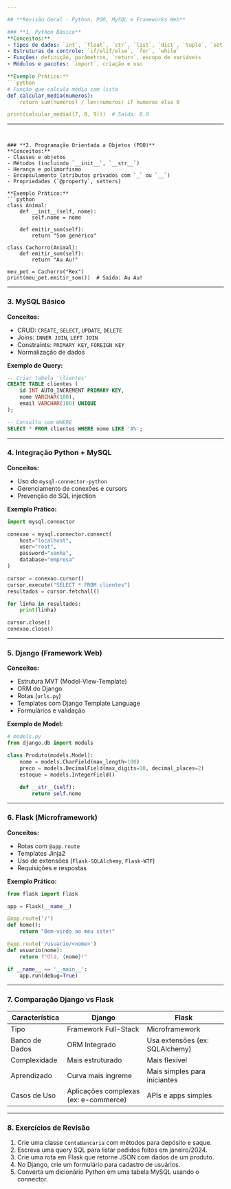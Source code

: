 ```yaml
---

## **Revisão Geral - Python, POO, MySQL e Frameworks Web**

### **1. Python Básico**
**Conceitos:**
- Tipos de dados: `int`, `float`, `str`, `list`, `dict`, `tuple`, `set`
- Estruturas de controle: `if/elif/else`, `for`, `while`
- Funções: definição, parâmetros, `return`, escopo de variáveis
- Módulos e pacotes: `import`, criação e uso

**Exemplo Prático:**
```python
# Função que calcula média com lista
def calcular_media(numeros):
    return sum(numeros) / len(numeros) if numeros else 0

print(calcular_media([7, 8, 9]))  # Saída: 8.0
```

---
```


### **2. Programação Orientada a Objetos (POO)**
**Conceitos:**
- Classes e objetos
- Métodos (incluindo `__init__`, `__str__`)
- Herança e polimorfismo
- Encapsulamento (atributos privados com `_` ou `__`)
- Propriedades (`@property`, setters)

**Exemplo Prático:**
```python
class Animal:
    def __init__(self, nome):
        self.nome = nome

    def emitir_som(self):
        return "Som genérico"

class Cachorro(Animal):
    def emitir_som(self):
        return "Au Au!"

meu_pet = Cachorro("Rex")
print(meu_pet.emitir_som())  # Saída: Au Au!
```

---

### **3. MySQL Básico**
**Conceitos:**
- CRUD: `CREATE`, `SELECT`, `UPDATE`, `DELETE`
- Joins: `INNER JOIN`, `LEFT JOIN`
- Constraints: `PRIMARY KEY`, `FOREIGN KEY`
- Normalização de dados

**Exemplo de Query:**
```sql
-- Criar tabela 'clientes'
CREATE TABLE clientes (
    id INT AUTO_INCREMENT PRIMARY KEY,
    nome VARCHAR(100),
    email VARCHAR(100) UNIQUE
);

-- Consulta com WHERE
SELECT * FROM clientes WHERE nome LIKE 'A%';
```

---

### **4. Integração Python + MySQL**
**Conceitos:**
- Uso do `mysql-connector-python`
- Gerenciamento de conexões e cursors
- Prevenção de SQL injection

**Exemplo Prático:**
```python
import mysql.connector

conexao = mysql.connector.connect(
    host="localhost",
    user="root",
    password="senha",
    database="empresa"
)

cursor = conexao.cursor()
cursor.execute("SELECT * FROM clientes")
resultados = cursor.fetchall()

for linha in resultados:
    print(linha)

cursor.close()
conexao.close()
```

---

### **5. Django (Framework Web)**
**Conceitos:**
- Estrutura MVT (Model-View-Template)
- ORM do Django
- Rotas (`urls.py`)
- Templates com Django Template Language
- Formulários e validação

**Exemplo de Model:**
```python
# models.py
from django.db import models

class Produto(models.Model):
    nome = models.CharField(max_length=100)
    preco = models.DecimalField(max_digits=10, decimal_places=2)
    estoque = models.IntegerField()

    def __str__(self):
        return self.nome
```

---

### **6. Flask (Microframework)**
**Conceitos:**
- Rotas com `@app.route`
- Templates Jinja2
- Uso de extensões (`Flask-SQLAlchemy`, `Flask-WTF`)
- Requisições e respostas

**Exemplo Prático:**
```python
from flask import Flask

app = Flask(__name__)

@app.route('/')
def home():
    return "Bem-vindo ao meu site!"

@app.route('/usuario/<nome>')
def usuario(nome):
    return f"Olá, {nome}!"

if __name__ == '__main__':
    app.run(debug=True)
```

---

### **7. Comparação Django vs Flask**
| **Característica**       | **Django**                          | **Flask**               |
|--------------------------|-------------------------------------|-------------------------|
| Tipo                      | Framework Full-Stack                | Microframework          |
| Banco de Dados            | ORM Integrado                       | Usa extensões (ex: SQLAlchemy) |
| Complexidade              | Mais estruturado                    | Mais flexível           |
| Aprendizado               | Curva mais íngreme                  | Mais simples para iniciantes |
| Casos de Uso              | Aplicações complexas (ex: e-commerce) | APIs e apps simples |

---

### **8. Exercícios de Revisão**
1. Crie uma classe `ContaBancaria` com métodos para depósito e saque.
2. Escreva uma query SQL para listar pedidos feitos em janeiro/2024.
3. Crie uma rota em Flask que retorne JSON com dados de um produto.
4. No Django, crie um formulário para cadastro de usuários.
5. Converta um dicionário Python em uma tabela MySQL usando o connector.
